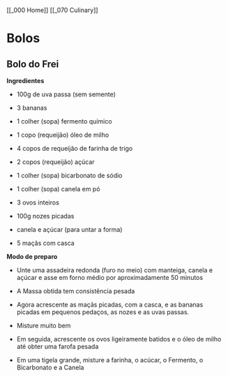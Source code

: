 [[_000 Home]]
[[_070 Culinary]]

# Bolos

## Bolo do Frei

**Ingredientes**

- 100g de uva passa (sem semente)

- 3 bananas

- 1 colher (sopa) fermento químico

- 1 copo (requeijão) óleo de milho

- 4 copos de requeijão de farinha de trigo

- 2 copos (requeijão) açúcar

- 1 colher (sopa) bicarbonato de sódio

- 1 colher (sopa) canela em pó

- 3 ovos inteiros

- 100g nozes picadas

- canela e açúcar (para untar a forma)

- 5 maçãs com casca
  
**Modo de preparo**

- Unte uma assadeira redonda (furo no meio) com manteiga, canela e açúcar e asse em forno médio por aproximadamente 50 minutos

- A Massa obtida tem consistência pesada

- Agora acrescente as maçãs picadas, com a casca, e as bananas picadas em pequenos pedaços, as nozes e as uvas passas.

- Misture muito bem

- Em seguida, acrescente os ovos ligeiramente batidos e o óleo de milho até obter uma farofa pesada

- Em uma tigela grande, misture a farinha, o acúcar, o Fermento, o Bicarbonato e a Canela
